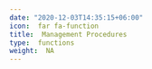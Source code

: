 ```yaml
--- 
date: "2020-12-03T14:35:15+06:00" 
icon:  far fa-function 
title:  Management Procedures 
type:  functions 
weight:  NA 
--- 
```

